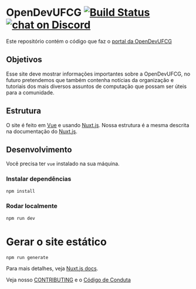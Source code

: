 
# OpenDevUFCG [![Build Status](https://travis-ci.com/OpenDevUFCG/OpenDevUFCG.svg?branch=master)](https://travis-ci.com/OpenDevUFCG/OpenDevUFCG) [![chat on Discord](https://img.shields.io/discord/558293573494112257.svg?logo=discord)](https://discordapp.com/invite/YT7NvM)
 
Este repositório contém o código que faz o [portal da OpenDevUFCG](https://opendevufcg.org/)

## Objetivos

Esse site deve mostrar informações importantes sobre a OpenDevUFCG, no futuro pretendemos que também contenha notícias da organização e tutoriais dos mais diversos assuntos de computação que possam ser úteis para a comunidade.

## Estrutura
O site é feito em [Vue](https://vuejs.org/) e usando [Nuxt.js](https://nuxtjs.org). Nossa estrutura é a mesma descrita na documentação do [Nuxt.js](https://nuxtjs.org/guide/directory-structure).

## Desenvolvimento

Você precisa ter `vue` instalado na sua máquina.

### Instalar dependências

``` bash
npm install
```

### Rodar localmente
```bash
npm run dev
```

# Gerar o site estático
```
npm run generate
```
Para mais detalhes, veja [Nuxt.js docs](https://nuxtjs.org).

Veja nosso [CONTRIBUTING](/CONTRIBUTING.md) e o [Código de Conduta](/CODE_OF_CONDUCT.md)
